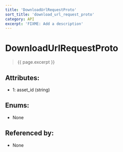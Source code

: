 ```yaml
---
title: 'DownloadUrlRequestProto'
sort_title: 'download_url_request_proto'
category: API
excerpt: 'FIXME: Add a description'
---
```


[comment]: <> (THIS PART IS GENERATED - AKA DON'T EDIT THIS PART MANUALLY)

# DownloadUrlRequestProto

> {{ page.excerpt }}

## Attributes:

- 1: asset_id (string) 

## Enums:

- None

## Referenced by:

- None

[comment]: <> (YOU CAN EDIT AFTER THIS)
